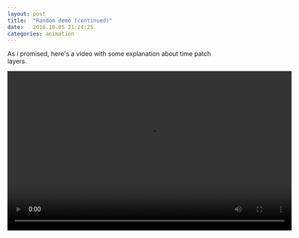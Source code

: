```yaml
---
layout: post
title:  "Random demo (continued)"
date:   2016.10.05 21:24:25
categories: animation
---
```


As i promised, here's a video with some explanation about time patch layers.

<cut/>

<video width="640" height="360" controls>
    <source src="https://github.com/caryoscelus/synfig-demos/releases/download/rectface-ep-0/synfig-timepatch.webm">
    <track label="English-external" kind="subtitles" srclang="en" src="https://raw.githubusercontent.com/caryoscelus/synfig-demos/master/2016.10.02-smiley-face/synfig-timepatch.vtt" default />
Bah, no video support!
</video>
